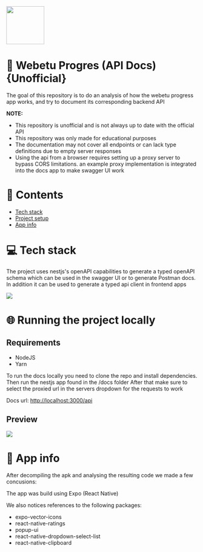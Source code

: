 <img height="100px" width="100px" src="https://github.com/devlotfi/webetu-progres/blob/main/github-assets/logo.svg">

# 📜 Webetu Progres (API Docs) {Unofficial}
The goal of this repository is to do an analysis of how the webetu progress app works, and try to document its corresponding backend API

**NOTE:**
- This repository is unofficial and is not always up to date with the official API
- This repository was only made for educational purposes
- The documentation may not cover all endpoints or can lack type definitions due to empty server responses
- Using the api from a browser requires setting up a proxy server to bypass CORS limitations. an example proxy implementation is integrated into the docs app to make swagger UI work


# 📌 Contents
- [Tech stack](#-tech-stack)
- [Project setup](#-running-the-project-locally)
- [App info](#-running-the-project-locally)

# 💻 Tech stack

The project uses nestjs's openAPI capabilities to generate a typed openAPI schema
which can be used in the swagger UI or to generate Postman docs. In addition it can be used to generate a typed api client in frontend apps

<img src="https://skillicons.dev/icons?i=nestjs,typescript&perline=5" />

# 🌐 Running the project locally 

## Requirements
- NodeJS
- Yarn

To run the docs locally you need to clone the repo and install dependencies. Then run the nestjs app found in the /docs folder
After that make sure to select the proxied url in the servers dropdown for the requests to work 

Docs url: [http://localhost:3000/api](http://localhost:3000/api)

## Preview
<img src="https://github.com/devlotfi/webetu-progres/blob/main/github-assets/swagger-docs.png">

# 📱 App info
After decompiling the apk and analysing the resulting code we made a few concusions:

The app was build using Expo (React Native)

We also notices references to the following packages:
- expo-vector-icons
- react-native-ratings
- popup-ui
- react-native-dropdown-select-list
- react-native-clipboard


